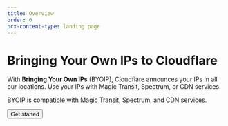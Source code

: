 ```yaml
---
title: Overview
order: 0
pcx-content-type: landing page
---
```


# Bringing Your Own IPs to Cloudflare

With __Bringing Your Own IPs__ (BYOIP), Cloudflare announces your IPs in all our locations. Use your IPs with Magic Transit, Spectrum, or CDN services.

BYOIP is compatible with Magic Transit, Spectrum, and CDN services.

<ButtonGroup>
  <Button type='primary' href='/get-started'>Get started</Button>
</ButtonGroup>
